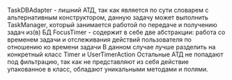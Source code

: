 TaskDBAdapter - лишний АТД, так как является по сути словарем с альтернативным конструктором, данную задачу
может выполнить TaskManager, который занимается работой по передаче и получению задач из(в) БД
FocusTimer - содержит в себе две абстракции: работа со временем задачи и отслеживания действий пользователя по отношению ко времени задачи
В данном случае лучше разделить на конкретный класс Timer и UserTimerAction
Остальные АТД не попадают под фильтрацию, так как не представляют из себя действие упакованное в класс, обладают уникальными
методами и полями.